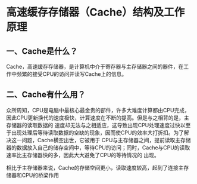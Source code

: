 #  高速缓存存储器（Cache）结构及工作原理

##  一、Cache是什么？

Cache，高速缓存存储器，是计算机中介于寄存器与主存储器之间的器件，在工作中频繁的接受CPU的访问并读写Cache上的信息。

## 二、Cache有什么用？

众所周知，CPU是电脑中最核心最金贵的部件，许多大难度计算都由CPU完成，因此CPU更新换代的速度极快，计算速度在不断的提高。但是与之相背的是，主存储器的读取数据的
速度却无法与之相适应，这导致出现CPU处理速度过快以至于出现处理后等待读取数据的空缺的现象，因而使CPU的效率大打折扣。为了解决这一问题，Cache横空出世，它被用于
CPU与主存储器之间，提前读取主存储器的数据放入自己的储存空间中，等待CPU的访问；同时，Cache与CPU的读取速率比主存储器快的多，因此大大避免了CPU的等待情况的
出现。

相比于主存储器来说，Cache的存储空间更小，读取速度较高，起到了连接主存储器和CPU的桥梁作用

